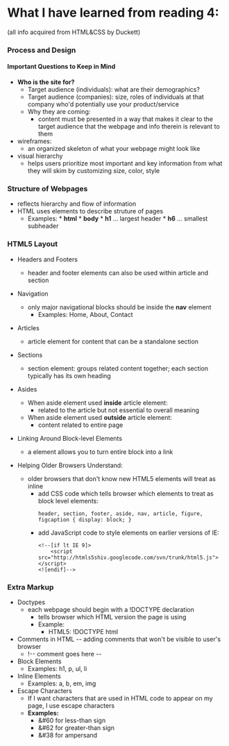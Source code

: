 # What I have learned from reading 4:
(all info acquired from HTML&CSS by Duckett)

### Process and Design
#### Important Questions to Keep in Mind
* **Who is the site for?**
    * Target audience (individuals): what are their demographics?
    * Target audience (companies): size, roles of individuals at that company who'd potentially use your product/service
    * Why they are coming:
        * content must be presented in a way that makes it clear to the target audience that the webpage and info therein is relevant to them
* wireframes:
    * an organized skeleton of what your webpage might look like
* visual hierarchy
    * helps users prioritize most important and key information from what they will skim by customizing size, color, style

### Structure of Webpages
* reflects hierarchy and flow of information
* HTML uses elements to describe struture of pages
    * Examples: 
          * **html**
          * **body**
          * **h1** ... largest header
          * **h6** ... smallest subheader

### HTML5 Layout
* Headers and Footers
    * header and footer elements can also be used within article and section
* Navigation
    * only major navigational blocks should be inside the **nav** element
        * Examples: Home, About, Contact
* Articles
    * article element for content that can be a standalone section
* Sections
    * section element: groups related content together; each section typically has its own heading
* Asides
    * When aside element used **inside** article element:
        * related to the article but not essential to overall meaning
    * When aside element used **outside** article element:
        * content related to entire page

* Linking Around Block-level Elements
    * a element allows you to turn entire block into a link

* Helping Older Browsers Understand:
    * older browsers that don't know new HTML5 elements will treat as inline
        * add CSS code which tells browser which elements to treat as block level elements:
            ```
            header, section, footer, aside, nav, article, figure, figcaption { display: block; }
            ```
        * add JavaScript code to style elements on earlier versions of IE:
            ```
            <!--[if lt IE 9]>
                <script src="http://htmls5shiv.googlecode.com/svn/trunk/html5.js"></script>
            <![endif]-->
            ```
### Extra Markup

* Doctypes
    * each webpage should begin with a !DOCTYPE declaration
        * tells browser which HTML version the page is using
        * Example:
            * HTML5: !DOCTYPE html
* Comments in HTML -- adding comments that won't be visible to user's browser
    * !-- comment goes here --
* Block Elements
    * Examples: h1, p, ul, li
* Inline Elements
    * Examples: a, b, em, img
* Escape Characters
    * If I want characters that are used in HTML code to appear on my page, I use escape characters
    * **Examples:**
        * &#60 for less-than sign
        * &#62 for greater-than sign
        * &#38 for ampersand


